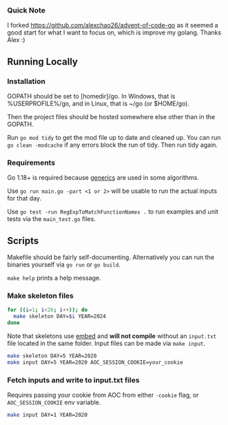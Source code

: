 ### Quick Note
I forked https://github.com/alexchao26/advent-of-code-go as it seemed a good start for what I want to focus on, which is improve my golang.
Thanks Alex :)

## Running Locally
### Installation
GOPATH should be set to [homedir]/go. In Windows, that is %USERPROFILE%/go, and in Linux, that is ~/go (or $HOME/go).

Then the project files should be hosted somewhere else other than in the GOPATH.

Run `go mod tidy` to get the mod file up to date and cleaned up.
You can run `go clean -modcache` if any errors block the run of tidy. Then run tidy again.

### Requirements
Go 1.18+ is required because [generics][generics] are used in some algorithms.

Use `go run main.go -part <1 or 2>` will be usable to run the actual inputs for that day.

Use `go test -run RegExpToMatchFunctionNames .` to run examples and unit tests via the `main_test.go` files.

## Scripts
Makefile should be fairly self-documenting. Alternatively you can run the binaries yourself via `go run` or `go build`.

`make help` prints a help message.

### Make skeleton files
```sh
for ((i=1; i<26; i++)); do
  make skeleton DAY=$i YEAR=2024
done
```

Note that skeletons use [embed][embed] and __will not compile__ without an `input.txt` file located in the same folder. Input files can be made via `make input`.
```sh
make skeleton DAY=5 YEAR=2020
make input DAY=5 YEAR=2020 AOC_SESSION_COOKIE=your_cookie
```

### Fetch inputs and write to input.txt files
Requires passing your cookie from AOC from either `-cookie` flag, or `AOC_SESSION_COOKIE` env variable.
```sh
make input DAY=1 YEAR=2020
```

[embed]: https://pkg.go.dev/embed
[generics]: https://go.dev/blog/intro-generics
